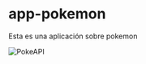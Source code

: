 # app-pokemon
Esta es una aplicación  sobre pokemon


![PokeAPI](https://user-images.githubusercontent.com/81875059/126914142-a990e76c-2a28-404d-a8cf-d8945f41c0d7.png)

